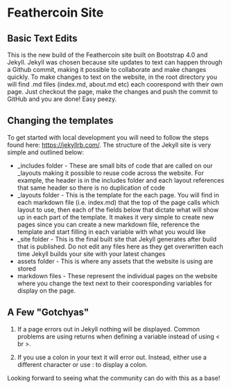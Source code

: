 # Feathercoin Site

## Basic Text Edits
This is the new build of the Feathercoin site built on Bootstrap 4.0 and Jekyll.  Jekyll was chosen because site updates to text can happen through a Github commit, making it possible to collaborate and make changes quickly.  To make changes to text on the website, in the root directory you will find .md files (index.md, about.md etc) each coorespond with their own page.  Just checkout the page, make the changes and push the commit to GitHub and you are done!  Easy peezy.

## Changing the templates
To get started with local development you will need to follow the steps found here: https://jekyllrb.com/.  The structure of the Jekyll site is very simple and outlined below:

* _includes folder - These are small bits of code that are called on our _layouts making it possible to reuse code across the website.  For example, the header is in the includes folder and each layout references that same header so there is no duplication of code
* _layouts folder - This is the template for the each page.  You will find in each markdown file (i.e. index.md) that the top of the page calls which layout to use, then each of the fields below that dictate what will show up in each part of the template.  It makes it very simple to create new pages since you can create a new markdown file, reference the template and start filling in each variable with what you would like
* _site folder - This is the final built site that Jekyll generates after build that is published.  Do not edit any files here as they get overwritten each time Jekyll builds your site with your latest changes
* assets folder - This is where any assets that the website is using are stored
* markdown files - These represent the individual pages on the website where you change the text next to their cooresponding variables for display on the page.

## A Few "Gotchyas"

1. If a page errors out in Jekyll nothing will be displayed.  Common problems are using returns when defining a variable instead of using < br >.

2. If you use a colon in your text it will error out.  Instead, either use a different character or use &#58; to display a colon.

Looking forward to seeing what the community can do with this as a base!
